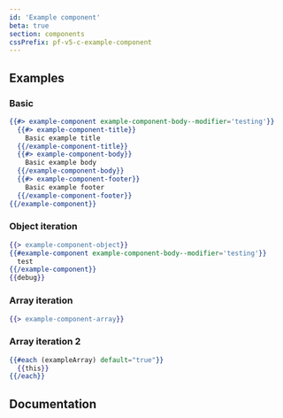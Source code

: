 ```yaml
---
id: 'Example component'
beta: true
section: components
cssPrefix: pf-v5-c-example-component
---
```


## Examples
### Basic
```hbs
{{#> example-component example-component-body--modifier='testing'}}
  {{#> example-component-title}}
    Basic example title
  {{/example-component-title}}
  {{#> example-component-body}}
    Basic example body
  {{/example-component-body}}
  {{#> example-component-footer}}
    Basic example footer
  {{/example-component-footer}}
{{/example-component}}
```
### Object iteration
```hbs
{{> example-component-object}}
{{#example-component example-component-body--modifier='testing'}}
  test
{{/example-component}}
{{debug}}
```

### Array iteration
```hbs
{{> example-component-array}}
```

### Array iteration 2
```hbs
{{#each (exampleArray) default="true"}}
  {{this}}
{{/each}}
```


## Documentation
